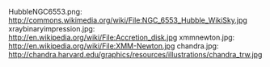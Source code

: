 HubbleNGC6553.png: http://commons.wikimedia.org/wiki/File:NGC_6553_Hubble_WikiSky.jpg
xraybinaryimpression.jpg: http://en.wikipedia.org/wiki/File:Accretion_disk.jpg
xmmnewton.jpg: http://en.wikipedia.org/wiki/File:XMM-Newton.jpg
chandra.jpg: http://chandra.harvard.edu/graphics/resources/illustrations/chandra_trw.jpg
